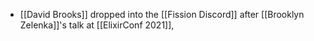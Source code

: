 - [[David Brooks]] dropped into the [[Fission Discord]] after [[Brooklyn Zelenka]]'s talk at [[ElixirConf 2021]],